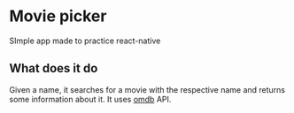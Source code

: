 # Movie picker

SImple app made to practice react-native

## What does it do

Given a name, it searches for a movie with the respective name and returns some information about it. It
uses [omdb](http://www.omdbapi.com/) API.
